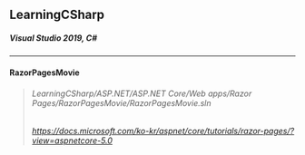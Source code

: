 ## LearningCSharp
##### Visual Studio 2019, C#
---
#### RazorPagesMovie
> ###### LearningCSharp/ASP.NET/ASP.NET Core/Web apps/Razor Pages/RazorPagesMovie/RazorPagesMovie.sln
> ###### https://docs.microsoft.com/ko-kr/aspnet/core/tutorials/razor-pages/?view=aspnetcore-5.0
